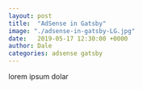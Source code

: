 ```yaml
---
layout: post
title:  "AdSense in Gatsby"
image: "./adsense-in-gatsby-LG.jpg"
date:   2019-05-17 12:30:00 +0000
author: Dale
categories: adsense gatsby
---
```


lorem ipsum dolar
